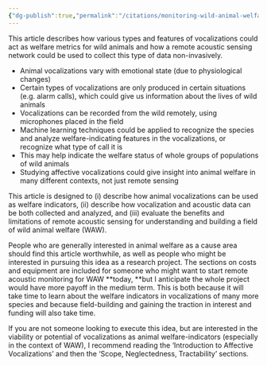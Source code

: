 ```yaml
---
{"dg-publish":true,"permalink":"/citations/monitoring-wild-animal-welfare-via-vocalizations-rethink-priorities/","tags":["wild_animals - \"wild_animals\""],"created":"2025-10-23T17:42:45.255+01:00","updated":"2025-10-23T19:20:34.057+01:00"}
---
```


This article describes how various types and features of vocalizations could act as welfare metrics for wild animals and how a remote acoustic sensing network could be used to collect this type of data non-invasively.

* Animal vocalizations vary with emotional state (due to physiological changes)
* Certain types of vocalizations are only produced in certain situations (e.g. alarm calls), which could give us information about the lives of wild animals
* Vocalizations can be recorded from the wild remotely, using microphones placed in the field
* Machine learning techniques could be applied to recognize the species and analyze welfare-indicating features in the vocalizations, or recognize what type of call it is
* This may help indicate the welfare status of whole groups of populations of wild animals
* Studying affective vocalizations could give insight into animal welfare in many different contexts, not just remote sensing

This article is designed to (i) describe how animal vocalizations can be used as welfare indicators, (ii) describe how vocalization and acoustic data can be both collected and analyzed, and (iii) evaluate the benefits and limitations of remote acoustic sensing for understanding and building a field of wild animal welfare (WAW).

People who are generally interested in animal welfare as a cause area should find this article worthwhile, as well as people who might be interested in pursuing this idea as a research project. The sections on costs and equipment are included for someone who might want to start remote acoustic monitoring for WAW **today, **but I anticipate the whole project would have more payoff in the medium term. This is both because it will take time to learn about the welfare indicators in vocalizations of many more species and because field-building and gaining the traction in interest and funding will also take time.

If you are not someone looking to execute this idea, but are interested in the viability or potential of vocalizations as animal welfare-indicators (especially in the context of WAW), I recommend reading the ‘Introduction to Affective Vocalizations’ and then the ‘Scope, Neglectedness, Tractability’ sections.